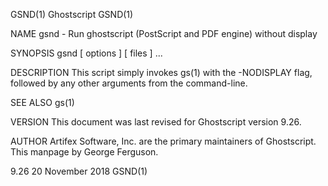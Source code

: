 GSND(1)                                                             Ghostscript                                                            GSND(1)

NAME
       gsnd - Run ghostscript (PostScript and PDF engine) without display

SYNOPSIS
       gsnd [ options ] [ files ] ...

DESCRIPTION
       This script simply invokes gs(1) with the -NODISPLAY flag, followed by any other arguments from the command-line.

SEE ALSO
       gs(1)

VERSION
       This document was last revised for Ghostscript version 9.26.

AUTHOR
       Artifex Software, Inc. are the primary maintainers of Ghostscript.  This manpage by George Ferguson.

9.26                                                             20 November 2018                                                          GSND(1)

